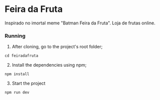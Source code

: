 # Feira da Fruta

Inspirado no imortal meme "Batman Feira da Fruta".
Loja de frutas online.

### Running

1. After cloning, go to the project's root folder;

```
cd feiradafruta
```

2. Install the dependencies using npm;

```
npm install
```

3. Start the project

```
npm run dev
```
